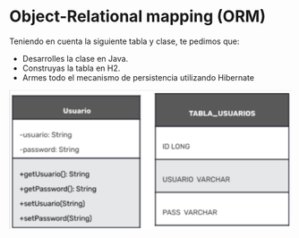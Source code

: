 
# Object-Relational mapping (ORM)

Teniendo en cuenta la siguiente tabla y clase, te pedimos que:
- Desarrolles la clase en Java.
- Construyas la tabla en H2.
- Armes todo el mecanismo de persistencia utilizando Hibernate


![Preview](https://github.com/soymilidev/JAVA-II/blob/main/C31-ORM/C31-Mesa/Tabla.png)
